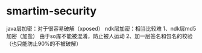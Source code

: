 # smartim-security
java层加密：对于很容易破解（xposed）
ndk层加密：相当比较难
  1、ndk层md5加密（加盐）
  由于so库不能被混淆，防止被人运动
  2、加一层签名和包名的校验（也只能防止90%的不被破解）
